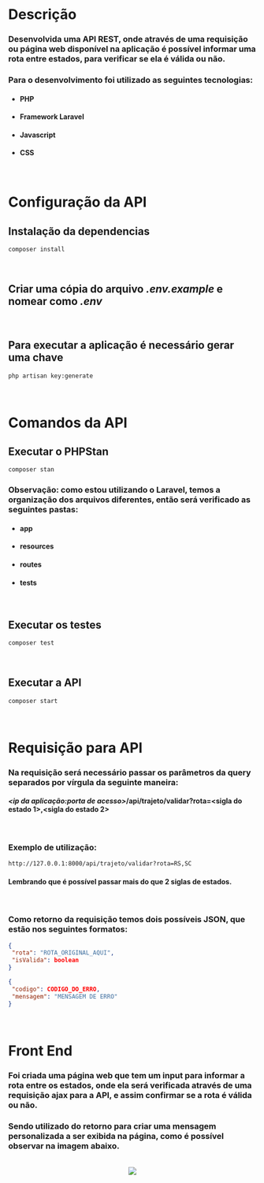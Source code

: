 # Descrição
### Desenvolvida uma API REST, onde através de uma requisição ou página web disponível na aplicação é possível informar uma rota entre estados, para verificar se ela é válida ou não.
### Para o desenvolvimento foi utilizado as seguintes tecnologias:
- #### PHP
- #### Framework Laravel
- #### Javascript
- #### CSS
<br>

# Configuração da API
## Instalação da dependencias
```sh
composer install
```
<br />

## Criar uma cópia do arquivo <i>.env.example</i> e nomear como <i>.env</i>
<br>

## Para executar a aplicação é necessário gerar uma chave
```sh
php artisan key:generate
```
<br />

# Comandos da API

## Executar o PHPStan
```sh
composer stan
```

### Observação: como estou utilizando o Laravel, temos a organização dos arquivos diferentes, então será verificado as seguintes pastas:         
- #### app
- #### resources
- #### routes
- #### tests 
<br />

## Executar os testes
```sh
composer test
```
<br />

## Executar a API
```sh
composer start
```
<br>

# Requisição para API
### Na requisição será necessário passar os parâmetros da query separados por vírgula da seguinte maneira:
#### <b><i><ip da aplicação:porta de acesso></i>/api/trajeto/validar?rota=<sigla do estado 1>,<sigla do estado 2></b>
<br>

### Exemplo de utilização:
```sh
http://127.0.0.1:8000/api/trajeto/validar?rota=RS,SC
```
#### Lembrando que é possível passar mais do que 2 siglas de estados.
<br>

### Como retorno da requisição temos dois possíveis JSON, que estão nos seguintes formatos:
```json
{
 "rota": "ROTA_ORIGINAL_AQUI", 
 "isValida": boolean
}

{
 "codigo": CODIGO_DO_ERRO,
 "mensagem": "MENSAGEM DE ERRO"
}
```

<br>

# Front End
### Foi criada uma página web que tem um input para informar a rota entre os estados, onde ela será verificada através de uma requisição ajax para a API, e assim confirmar se a rota é válida ou não. 
### Sendo utilizado do retorno para criar uma mensagem personalizada a ser exibida na página, como é possível observar na imagem abaixo.
<br/>
<div align="center">
    <img width="center" src="https://github.com/patrickscheibel/API-Rota/assets/47672652/f4b68947-df6f-4dc3-84f6-93e7dcc26907"/>
</div>

